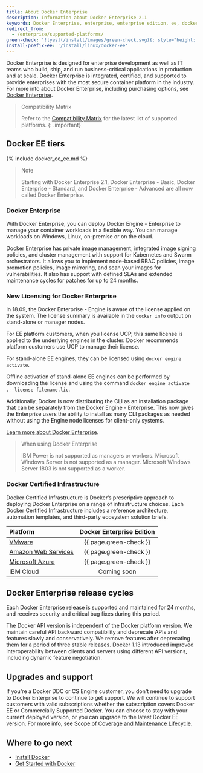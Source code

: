 ```yaml
---
title: About Docker Enterprise
description: Information about Docker Enterprise 2.1
keywords: Docker Enterprise, enterprise, enterprise edition, ee, docker ee, docker enterprise edition, lts, commercial, cs engine
redirect_from:
  - /enterprise/supported-platforms/
green-check: '![yes](/install/images/green-check.svg){: style="height: 14px; margin:auto;"}'
install-prefix-ee: '/install/linux/docker-ee'
---
```


Docker Enterprise is designed for enterprise development as well as IT teams who build, ship, and run business-critical
applications in production and at scale. Docker Enterprise is integrated, certified,
and supported to provide enterprises with the most secure container platform
in the industry. For more info about Docker Enterprise, including purchasing
options, see [Docker Enterprise](https://www.docker.com/enterprise-edition/).

> Compatibility Matrix
>
> Refer to the [Compatibility Matrix](https://success.docker.com/article/compatibility-matrix) for the latest list of supported platforms.
{: .important}

## Docker EE tiers

{% include docker_ce_ee.md %}

> Note
>
> Starting with Docker Enterprise 2.1, Docker Enterprise - Basic, Docker Enterprise - Standard,
> and Docker Enterprise - Advanced are all now called Docker Enterprise.

### Docker Enterprise

With Docker Enterprise, you can deploy Docker Engine - Enterprise
to manage your container workloads in a flexible way. You can manage workloads
on Windows, Linux, on-premise or on the cloud.

Docker Enterprise has private image management, integrated image signing policies, and cluster
management with support for Kubernetes and Swarm orchestrators. It allows you to implement
node-based RBAC policies, image promotion policies, image mirroring, and
scan your images for vulnerabilities. It also has support with defined SLAs and extended
maintenance cycles for patches for up to 24 months.

### New Licensing for Docker Enterprise 

In 18.09, the Docker Enterprise - Engine is aware of the license applied on the system. The 
license summary is available in the `docker info` output on stand-alone or manager nodes.

For EE platform customers, when you license UCP, this same license is applied to the underlying 
engines in the cluster. Docker recommends platform customers use UCP to manage their license.

For stand-alone EE engines, they can be licensed using `docker engine activate`.

Offline activation of stand-alone EE engines can be performed by downloading the license and 
using the command `docker engine activate .--license filename.lic`. 

Additionally, Docker is now distributing the CLI as an installation package that can be separately 
from the Docker Engine - Enterprise.  This now gives the Enterprise users the ability to install as 
many CLI packages as needed without using the Engine node licenses for client-only systems.

[Learn more about Docker Enterprise](/ee/index.md).


> When using Docker Enterprise
>
> IBM Power is not supported as managers or workers.
> Microsoft Windows Server is not supported as a manager. Microsoft Windows
> Server 1803 is not supported as a worker.

### Docker Certified Infrastructure

Docker Certified Infrastructure is Docker’s prescriptive approach to deploying
Docker Enterprise on a range of infrastructure choices. Each Docker
Certified Infrastructure includes a reference architecture, automation templates,
and third-party ecosystem solution briefs.

| Platform                                                                                | Docker Enterprise Edition |
|:----------------------------------------------------------------------------------------|:-------------------------:|
| [VMware](https://success.docker.com/article/certified-infrastructures-vmware-vsphere)   |  {{ page.green-check }}   |
| [Amazon Web Services](https://success.docker.com/article/certified-infrastructures-aws) |  {{ page.green-check }}   |
| [Microsoft Azure](https://success.docker.com/article/certified-infrastructures-azure)   |  {{ page.green-check }}   |
| IBM Cloud                                                                               |        Coming soon        |


## Docker Enterprise release cycles

Each Docker Enterprise release is supported and maintained for 24 months, and
receives security and critical bug fixes during this period.

The Docker API version is independent of the Docker platform version. We maintain
careful API backward compatibility and deprecate APIs and features slowly and
conservatively. We remove features after deprecating them for a period of
three stable releases. Docker 1.13 introduced improved interoperability
between clients and servers using different API versions, including dynamic
feature negotiation.

## Upgrades and support

If you're a Docker DDC or CS Engine customer, you don't need to upgrade to
Docker Enterprise to continue to get support. We will continue to support customers
with valid subscriptions whether the subscription covers Docker EE or
Commercially Supported Docker. You can choose to stay with your current
deployed version, or you can upgrade to the latest Docker EE version. For
more info, see [Scope of Coverage and Maintenance
Lifecycle](https://success.docker.com/Policies/Scope_of_Support).

## Where to go next

- [Install Docker](/engine/installation/index.md)
- [Get Started with Docker](/get-started/index.md)
